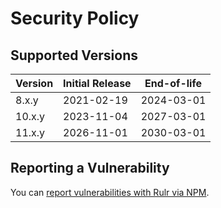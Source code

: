 # Security Policy

## Supported Versions

| Version | Initial Release | End-of-life |
| --- | --- | --- |
| 8.x.y | 2021-02-19 | 2024-03-01 |
| 10.x.y | 2023-11-04 | 2027-03-01 |
| 11.x.y | 2026-11-01 | 2030-03-01 |

## Reporting a Vulnerability

You can [report vulnerabilities with Rulr via NPM](https://www.npmjs.com/advisories/report?package=rulr).
